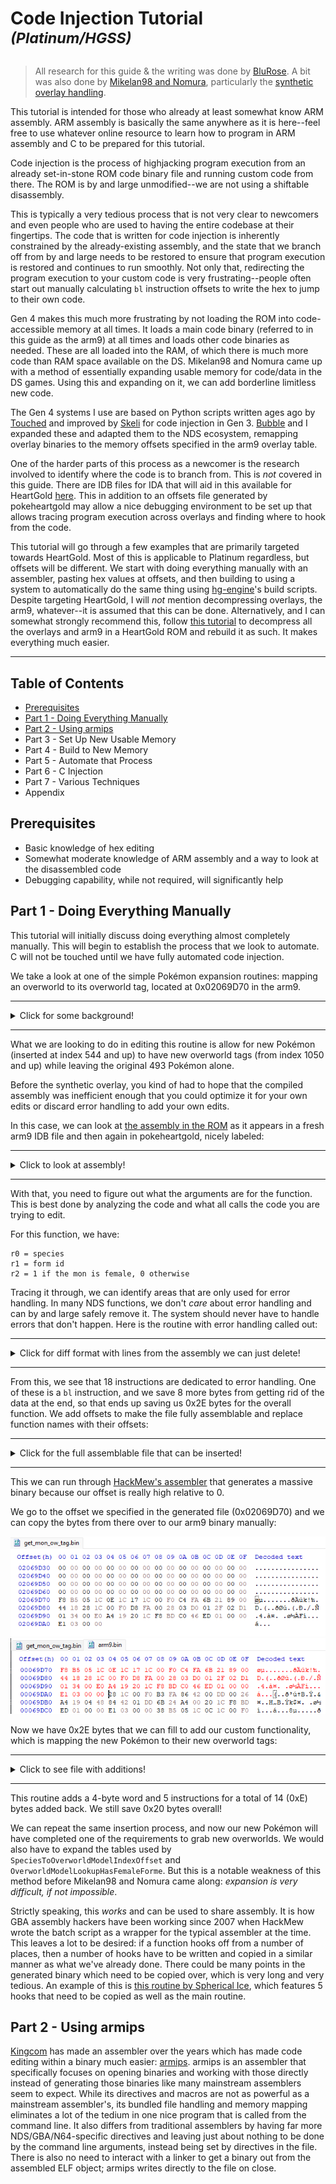 # Code Injection Tutorial <sup>*(Platinum/HGSS)*</sup>
> All research for this guide & the writing was done by [BluRose](https://github.com/BluRosie).  A bit was also done by [Mikelan98 and Nomura](https://pokehacking.com), particularly the [synthetic overlay handling](https://pokehacking.com/tutorials/ramexpansion/).

This tutorial is intended for those who already at least somewhat know ARM assembly.  ARM assembly is basically the same anywhere as it is here--feel free to use whatever online resource to learn how to program in ARM assembly and C to be prepared for this tutorial.

Code injection is the process of highjacking program execution from an already set-in-stone ROM code binary file and running custom code from there.  The ROM is by and large unmodified--we are not using a shiftable disassembly.

This is typically a very tedious process that is not very clear to newcomers and even people who are used to having the entire codebase at their fingertips.  The code that is written for code injection is inherently constrained by the already-existing assembly, and the state that we branch off from by and large needs to be restored to ensure that program execution is restored and continues to run smoothly.  Not only that, redirecting the program execution to your custom code is very frustrating--people often start out manually calculating `bl` instruction offsets to write the hex to jump to their own code.

Gen 4 makes this much more frustrating by not loading the ROM into code-accessible memory at all times.  It loads a main code binary (referred to in this guide as the arm9) at all times and loads other code binaries as needed.  These are all loaded into the RAM, of which there is much more code than RAM space available on the DS.  Mikelan98 and Nomura came up with a method of essentially expanding usable memory for code/data in the DS games.  Using this and expanding on it, we can add borderline limitless new code.

The Gen 4 systems I use are based on Python scripts written ages ago by [Touched](https://github.com/Touched) and improved by [Skeli](https://github.com/Skeli789) for code injection in Gen 3.  [Bubble](https://github.com/Bubble791) and I expanded these and adapted them to the NDS ecosystem, remapping overlay binaries to the memory offsets specified in the arm9 overlay table.

One of the harder parts of this process as a newcomer is the research involved to identify where the code is to branch from.  This is *not* covered in this guide.  There are IDB files for IDA that will aid in this available for HeartGold [here](https://mega.nz/folder/nuhlULbZ#6nbkKtNLXAkTndcRAVtltA).  This in addition to an offsets file generated by pokeheartgold may allow a nice debugging environment to be set up that allows tracing program execution across overlays and finding where to hook from the code.

This tutorial will go through a few examples that are primarily targeted towards HeartGold.  Most of this is applicable to Platinum regardless, but offsets will be different.  We start with doing everything manually with an assembler, pasting hex values at offsets, and then building to using a system to automatically do the same thing using [hg-engine](https://github.com/BluRosie/hg-engine)'s build scripts.  Despite targeting HeartGold, I will *not* mention decompressing overlays, the arm9, whatever--it is assumed that this can be done.  Alternatively, and I can somewhat strongly recommend this, follow [this tutorial](https://github.com/BluRosie/hgss-filesys-example) to decompress all the overlays and arm9 in a HeartGold ROM and rebuild it as such.  It makes everything much easier.

---

## Table of Contents
* [Prerequisites](#prerequisites)
* [Part 1 - Doing Everything Manually](#part-1---doing-everything-manually)
* [Part 2 - Using armips](#part-2---using-armips)
* Part 3 - Set Up New Usable Memory
* Part 4 - Build to New Memory
* Part 5 - Automate that Process
* Part 6 - C Injection
* Part 7 - Various Techniques
* Appendix

## Prerequisites
- Basic knowledge of hex editing
- Somewhat moderate knowledge of ARM assembly and a way to look at the disassembled code
- Debugging capability, while not required, will significantly help

## Part 1 - Doing Everything Manually
This tutorial will initially discuss doing everything almost completely manually.  This will begin to establish the process that we look to automate.  C will not be touched until we have fully automated code injection.

We take a look at one of the simple Pokémon expansion routines:  mapping an overworld to its overworld tag, located at 0x02069D70 in the arm9.

---

<details>
<summary>Click for some background!</summary>
<br>

### Background: Overworld System

In overlay 1, there is a table that maps an overworld tag--what DSPRE calls the graphics id--that maps the overworld tag to its graphics index in a081 and callback parameters for that.  For the purpose of this, follower mon overworlds start at tag 428.

At index 994-1049, there are a number of tags that are dedicated to NPC Pokémon.  These are placed directly after what is originally Arceus' last form index.  Gendered overworlds are placed immediately after their base form.  Overworlds with different forms are placed immediately after their base form as well.

<br>

</details>

---

What we are looking to do in editing this routine is allow for new Pokémon (inserted at index 544 and up) to have new overworld tags (from index 1050 and up) while leaving the original 493 Pokémon alone.

Before the synthetic overlay, you kind of had to hope that the compiled assembly was inefficient enough that you could optimize it for your own edits or discard error handling to add your own edits.

In this case, we can look at [the assembly in the ROM](https://github.com/pret/pokeheartgold/blob/976f2af29d6491c8837d22574014ab0adbab35a6/asm/field_follow_poke_s.s#L23) as it appears in a fresh arm9 IDB file and then again in pokeheartgold, nicely labeled:

---

<details>
<summary>Click to look at assembly!</summary>

<br>

As it appears in the IDB file I provide:

<br>

![](ida_0x02069D70.png)

<br>
As it appears in pokeheartgold:
<br>

```armasm
FollowingPokemon_GetSpriteID: ; 0x02069D70
    push {r3, r4, r5, r6, r7, lr}
    add r5, r0, #0
    add r6, r1, #0
    add r7, r2, #0
    cmp r5, #0
    ble _02069D82
    ldr r1, _02069DC0 ; =NATIONAL_DEX_COUNT
    cmp r5, r1
    ble _02069D88
_02069D82:
    mov r4, #SPRITE_TSURE_POKE_BULBASAUR>>2
    lsl r4, r4, #2
    b _02069DBC
_02069D88:
    bl SpeciesToOverworldModelIndexOffset
    mov r1, #0x6b
    lsl r1, r1, #2
    add r4, r0, r1
    add r0, r5, #0
    bl OverworldModelLookupHasFemaleForme
    cmp r0, #0
    beq _02069DA4
    cmp r7, #1
    bne _02069DB2
    add r4, r4, #1
    b _02069DB2
_02069DA4:
    add r0, r5, #0
    bl OverworldModelLookupFormeCount
    cmp r6, r0
    ble _02069DB0
    mov r6, #0
_02069DB0:
    add r4, r4, r6
_02069DB2:
    ldr r0, _02069DC4 ; =SPRITE_TSURE_POKE_ARCEUS_DARK
    cmp r4, r0
    ble _02069DBC
    mov r4, #SPRITE_TSURE_POKE_BULBASAUR>>2
    lsl r4, r4, #2
_02069DBC:
    add r0, r4, #0
    pop {r3, r4, r5, r6, r7, pc}
    .balign 4, 0
_02069DC0: .word NATIONAL_DEX_COUNT
_02069DC4: .word SPRITE_TSURE_POKE_ARCEUS_DARK
```

<br>

</details>

---

With that, you need to figure out what the arguments are for the function.  This is best done by analyzing the code and what all calls the code you are trying to edit.

For this function, we have:

```
r0 = species
r1 = form id
r2 = 1 if the mon is female, 0 otherwise
```

Tracing it through, we can identify areas that are only used for error handling.  In many NDS functions, we don't *care* about error handling and can by and large safely remove it.  The system should never have to handle errors that don't happen.  Here is the routine with error handling called out:

---

<details>
<summary>Click for diff format with lines from the assembly we can just delete!</summary>
<br>

```diff
FollowingPokemon_GetSpriteID: ; 0x02069D70
    push {r3-r7, lr}
    add r5, r0, #0
    add r6, r1, #0
    add r7, r2, #0
-   cmp r5, #0 // set to bulbasaur if species < 0
-   ble setToBulbasaur
-   ldr r1, _02069DC0 ; =493 // set to bulbasaur if index invalid
-   cmp r5, r1
-   ble _02069D88
-setToBulbasaur:
-   mov r4, #0x6B
-   lsl r4, r4, #2 // 0x1AC = 0x6B << 2 = 428, base species index
-   b return_r4
-_02069D88:
    bl SpeciesToOverworldModelIndexOffset // grab base tag index with species in r0
    mov r1, #0x1AC>>2
    lsl r1, r1, #2 // 0x1AC = 0x6B << 2 = 428, base species index as mentioned in background
    add r4, r0, r1 // add 0x1AC to base tag index, get current species tag index
    add r0, r5, #0 // move species into r0 for OverworldModelLookupHasFemaleForme
    bl OverworldModelLookupHasFemaleForme // if the species has dimorphism in its overworlds, this returns 1
    cmp r0, #0
    beq checkForm
    cmp r7, #1
    bne skipFormAndGender
    add r4, r4, #1 // add 1 to the resulting model
    b skipFormAndGender
checkForm: // validates the form id with a table to ensure that the loaded form is valid and adds it to the tag if so
-   add r0, r5, #0
-   bl OverworldModelLookupFormeCount
-   cmp r6, r0
-   ble _02069DB0
-   mov r6, #0
-_02069DB0:
    add r4, r4, r6
skipFormAndGender:
-   ldr r0, _02069DC4 ; =993
-   cmp r4, r0
-   ble return_r4
-   mov r4, #0x1AC>>2
-   lsl r4, r4, #2
-return_r4:
    add r0, r4, #0
    pop {r3-r7, pc}

.align 2

-_02069DC0: .word 493
-_02069DC4: .word 993
```

</details>

---

From this, we see that 18 instructions are dedicated to error handling.  One of these is a `bl` instruction, and we save 8 more bytes from getting rid of the data at the end, so that ends up saving us 0x2E bytes for the overall function.  We add offsets to make the file fully assemblable and replace function names with their offsets:

---

<details>
<summary>Click for the full assemblable file that can be inserted!</summary>

<br>

```
.text
.align 2
.thumb


.org 0x02069D70 @ specify the offset in memory where the file will go


FollowingPokemon_GetSpriteID: @ 0x02069D70
    push {r3-r7, lr}
    add r5, r0, #0
    add r6, r1, #0
    add r7, r2, #0
    bl 0x0206A304 @ SpeciesToOverworldModelIndexOffset @ grab base tag index with species in r0
    mov r1, #0x1AC>>2
    lsl r1, r1, #2 @ 0x1AC = 0x6B << 2 = 428, base species index as mentioned in background
    add r4, r0, r1 @ add 0x1AC to base tag index, get current species tag index
    add r0, r5, #0 @ move species into r0 for OverworldModelLookupHasFemaleForme
    bl 0x0206A338 @ OverworldModelLookupHasFemaleForme @ if the species has dimorphism in its overworlds, this returns 1
    cmp r0, #0
    beq checkForm
    cmp r7, #1
    bne skipFormAndGender
    add r4, r4, #1 @ add 1 to the resulting model
    b skipFormAndGender
checkForm: @ validates the form id with a table to ensure that the loaded form is valid and adds it to the tag if so
    add r4, r4, r6
skipFormAndGender:
    add r0, r4, #0
    pop {r3-r7, pc}

.align 2
```

</details>

---

This we can run through [HackMew's assembler](http://www.pokecommunity.com/attachment.php?attachmentid=50365&d=1255215450) that generates a massive binary because our offset is really high relative to 0.

We go to the offset we specified in the generated file (0x02069D70) and we can copy the bytes from there over to our arm9 binary manually:

![](get_mon_ow_tag_bin.png)
<br>
![](get_mon_ow_tag_overwrite.png)

Now we have 0x2E bytes that we can fill to add our custom functionality, which is mapping the new Pokémon to their new overworld tags:

---

<details>
<summary>Click to see file with additions!</summary>

<br>

```diff
.text
.align 2
.thumb


.org 0x02069D70 @ specify the offset in memory where the file will go


FollowingPokemon_GetSpriteID: @ 0x02069D70
    push {r3-r7, lr}
    add r5, r0, #0
    add r6, r1, #0
    add r7, r2, #0
    bl 0x0206A304 @ SpeciesToOverworldModelIndexOffset @ grab base tag index with species in r0
+   ldr r1, _02069DC0 @ 493
+   cmp r5, r1
+   ble gen4Mons
+   mov r1, #0x1E4>>2 @ add 56 (0x38) more over 0x1AC to account for the npc pokémon entries from 994 to 1049
+   b returnToHandling
+gen4Mons:
    mov r1, #0x1AC>>2
+returnToHandling:
    lsl r1, r1, #2 @ 0x1AC = 0x6B << 2 = 428, base species index as mentioned in background
    add r4, r0, r1 @ add 0x1AC to base tag index, get current species tag index
    add r0, r5, #0 @ move species into r0 for OverworldModelLookupHasFemaleForme
    bl 0x0206A338 @ OverworldModelLookupHasFemaleForme @ if the species has dimorphism in its overworlds, this returns 1
    cmp r0, #0
    beq checkForm
    cmp r7, #1
    bne skipFormAndGender
    add r4, r4, #1 @ add 1 to the resulting model
    b skipFormAndGender
checkForm: @ validates the form id with a table to ensure that the loaded form is valid and adds it to the tag if so
    add r4, r4, r6
skipFormAndGender:
    add r0, r4, #0
    pop {r3-r7, pc}

.align 2

+_02069DC0: .word 493
```

</details>

---

This routine adds a 4-byte word and 5 instructions for a total of 14 (0xE) bytes added back.  We still save 0x20 bytes overall!

We can repeat the same insertion process, and now our new Pokémon will have completed one of the requirements to grab new overworlds.  We would also have to expand the tables used by `SpeciesToOverworldModelIndexOffset` and `OverworldModelLookupHasFemaleForme`.  But this is a notable weakness of this method before Mikelan98 and Nomura came along: *expansion is very difficult, if not impossible*.

Strictly speaking, this *works* and can be used to share assembly.  It is how GBA assembly hackers have been working since 2007 when HackMew wrote the batch script as a wrapper for the typical assembler at the time.  This leaves a lot to be desired:  if a function hooks off from a number of places, then a number of hooks have to be written and copied in a similar manner as what we've already done.  There could be many points in the generated binary which need to be copied over, which is very long and very tedious.  An example of this is [this routine by Spherical Ice](https://www.pokecommunity.com/showpost.php?p=9878890&postcount=1338), which features 5 hooks that need to be copied as well as the main routine.

## Part 2 - Using armips
[Kingcom](https://github.com/kingcom) has made an assembler over the years which has made code editing within a binary much easier: [armips](https://github.com/kingcom/armips).  armips is an assembler that specifically focuses on opening binaries and working with those directly instead of generating those binaries like many mainstream assemblers seem to expect.  While its directives and macros are not as powerful as a mainstream assembler's, its bundled file handling and memory mapping eliminates a lot of the tedium in one nice program that is called from the command line.  It also differs from traditional assemblers by having far more NDS/GBA/N64-specific directives and leaving just about nothing to be done by the command line arguments, instead being set by directives in the file.  There is also no need to interact with a linker to get a binary out from the assembled ELF object; armips writes directly to the file on close.


